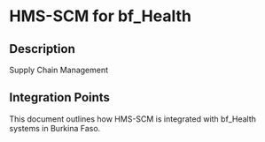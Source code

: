 # HMS-SCM for bf_Health

## Description

Supply Chain Management

## Integration Points

This document outlines how HMS-SCM is integrated with bf_Health systems in Burkina Faso.
